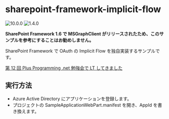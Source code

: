 # sharepoint-framework-implicit-flow

![10.0.0](https://img.shields.io/badge/node-10.0.0-green)
![1.4.0](https://img.shields.io/badge/spfx-1.4.0-green)

**SharePoint Framework 1.6 で MSGraphClient がリリースされたため、このサンプルを参考にすることはお勧めしません。**

SharePoint Framework で OAuth の Implicit Flow を独自実装するサンプルです。

[第 12 回 Plus Programming .net 勉強会で LT してきました](https://blog.karamem0.dev/entry/2018/01/27/220000)

## 実行方法

- Azure Active Directory にアプリケーションを登録します。
- プロジェクトの SampleApplicationWebPart.manifest を開き、AppId を書き換えます。
